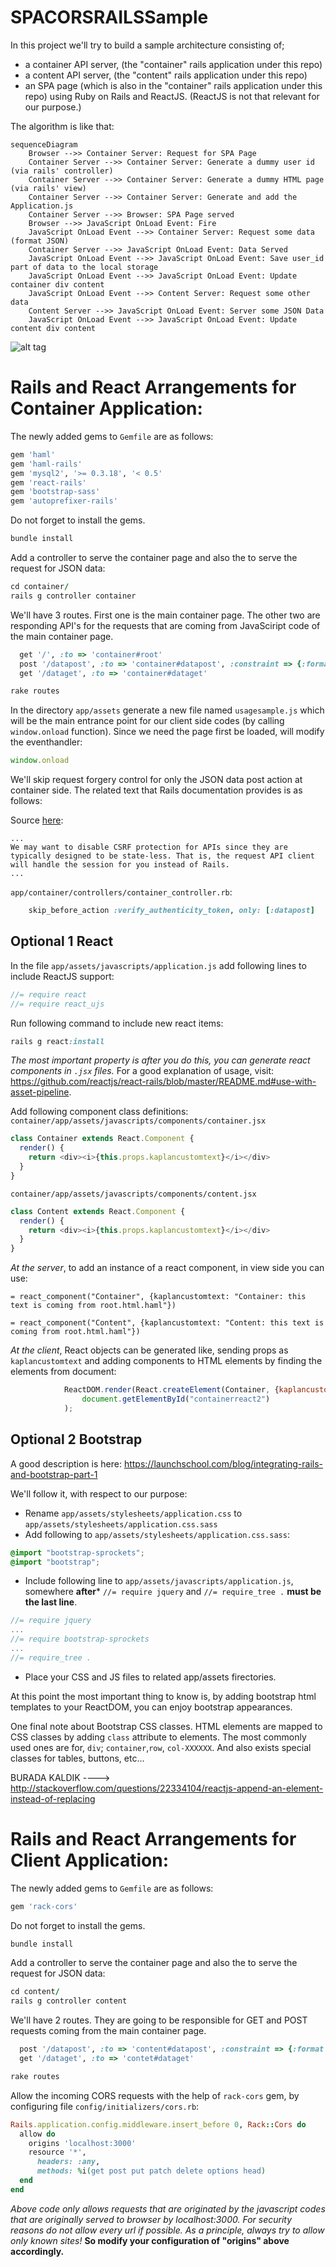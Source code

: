 # SPACORSRAILSSample

In this project we'll try to build a  sample architecture consisting of;
- a container API server, (the "container" rails application under this repo)
- a content API server, (the "content" rails application under this repo)
- an SPA page (which is also in the "container" rails application under this repo)
using Ruby on Rails and ReactJS. (ReactJS is not that relevant for our purpose.)

The algorithm is like that:

```mermaid
sequenceDiagram
	Browser -->> Container Server: Request for SPA Page
	Container Server -->> Container Server: Generate a dummy user id (via rails' controller)
	Container Server -->> Container Server: Generate a dummy HTML page (via rails' view)
	Container Server -->> Container Server: Generate and add the Application.js  
	Container Server -->> Browser: SPA Page served
	Browser -->> JavaScript OnLoad Event: Fire
	JavaScript OnLoad Event -->> Container Server: Request some data (format JSON)
	Container Server -->> JavaScript OnLoad Event: Data Served
	JavaScript OnLoad Event -->> JavaScript OnLoad Event: Save user_id part of data to the local storage
	JavaScript OnLoad Event -->> JavaScript OnLoad Event: Update container div content
	JavaScript OnLoad Event -->> Content Server: Request some other data
	Content Server -->> JavaScript OnLoad Event: Server some JSON Data
	JavaScript OnLoad Event -->> JavaScript OnLoad Event: Update content div content
```
![alt tag](readme_images/SequenceDiagram.jpg)



Rails and React Arrangements for Container Application:
=======================================================
The newly added gems to ```Gemfile``` are as follows:
```Ruby
gem 'haml'
gem 'haml-rails'
gem 'mysql2', '>= 0.3.18', '< 0.5'
gem 'react-rails'
gem 'bootstrap-sass'
gem 'autoprefixer-rails'
```
Do not forget to install the gems.
```Ruby
bundle install
```
Add a controller to serve the container page and also the to serve the request for JSON data:
```Ruby
cd container/
rails g controller container
```
We'll have 3 routes. First one is the main container page. The other two are responding API's for the requests that are coming from JavaSciript code of the main container page.

```Ruby
  get '/', :to => 'container#root'
  post '/datapost', :to => 'container#datapost', :constraint => {:format => :json}
  get '/dataget', :to => 'container#dataget'
```
```Ruby
rake routes
```


In the directory ```app/assets``` generate a new file named ```usagesample.js``` which will be the main entrance point for our client side codes (by calling ```window.onload``` function). Since we need the page first be loaded, will modify the eventhandler:
```JavaScript
window.onload
```

We'll skip request forgery control for only the JSON data post action at container side. The related text that Rails documentation provides is as follows:

Source [here](http://api.rubyonrails.org/classes/ActionController/RequestForgeryProtection.html):
```
...
We may want to disable CSRF protection for APIs since they are typically designed to be state-less. That is, the request API client will handle the session for you instead of Rails.
...
```


```app/container/controllers/container_controller.rb```:
```Ruby
	skip_before_action :verify_authenticity_token, only: [:datapost]
```

Optional 1 React
--------

In the file ```app/assets/javascripts/application.js``` add following lines to include ReactJS support:
```JavaScript
//= require react
//= require react_ujs
```

Run following command to include new react items:
```Ruby
rails g react:install
```
*The most important property is after you do this, you can generate react components in ```.jsx``` files.* For a good explanation of usage, visit: https://github.com/reactjs/react-rails/blob/master/README.md#use-with-asset-pipeline.



Add following component class definitions:
```container/app/assets/javascripts/components/container.jsx```
```JavaScript
class Container extends React.Component {
  render() {
    return <div><i>{this.props.kaplancustomtext}</i></div>    
  }
}
```
```container/app/assets/javascripts/components/content.jsx```
```JavaScript
class Content extends React.Component {
  render() {
    return <div><i>{this.props.kaplancustomtext}</i></div>    
  }
}
```
*At the server*, to add an instance of a react component, in view side you can use:
```haml
= react_component("Container", {kaplancustomtext: "Container: this text is coming from root.html.haml"})

= react_component("Content", {kaplancustomtext: "Content: this text is coming from root.html.haml"})
```

*At the client*, React objects can be generated like, sending props as ```kaplancustomtext``` and adding components to HTML elements by finding the elements from document:
```JavaScript
			ReactDOM.render(React.createElement(Container, {kaplancustomtext: "This text is coming from usagesample.js: " + l_text_to_add}), 
				document.getElementById("containerreact2")
			);
```

Optional 2 Bootstrap
--------
A good description is here: https://launchschool.com/blog/integrating-rails-and-bootstrap-part-1

We'll follow it, with respect to our purpose:

- Rename ```app/assets/stylesheets/application.css``` to ```app/assets/stylesheets/application.css.sass```
- Add following to ```app/assets/stylesheets/application.css.sass```:
```css
@import "bootstrap-sprockets";
@import "bootstrap";
```
- Include following line to ```app/assets/javascripts/application.js```, somewhere **after*** ```//= require jquery``` and ```//= require_tree .``` **must be the last line**.
```JavaScript
//= require jquery
...
//= require bootstrap-sprockets
...
//= require_tree .
```

- Place your CSS and JS files to related app/assets firectories.

At this point the most important thing to know is, by adding bootstrap html templates to your ReactDOM, you can enjoy bootstrap appearances.

One final note about Bootstrap CSS classes. HTML elements are mapped to CSS classes by adding ```class``` attribute to elements. The most commonly used ones are for, ```div```; ```container```,```row```, ```col-XXXXXX```. And also exists special classes for tables, buttons, etc...

BURADA KALDIK ----> http://stackoverflow.com/questions/22334104/reactjs-append-an-element-instead-of-replacing


Rails and React Arrangements for Client Application:
====================================================

The newly added gems to ```Gemfile``` are as follows:
```Ruby
gem 'rack-cors'
```
Do not forget to install the gems.
```Ruby
bundle install
```
Add a controller to serve the container page and also the to serve the request for JSON data:
```Ruby
cd content/
rails g controller content
```

We'll have 2 routes. They are going to be responsible for GET and POST requests coming from the main container page. 

```Ruby
  post '/datapost', :to => 'content#datapost', :constraint => {:format => :json}
  get '/dataget', :to => 'contet#dataget'
```

```Ruby
rake routes
```
Allow the incoming CORS requests with the help of ```rack-cors``` gem, by configuring file ```config/initializers/cors.rb```:

```Ruby
Rails.application.config.middleware.insert_before 0, Rack::Cors do
  allow do
    origins 'localhost:3000'
    resource '*',
      headers: :any,
      methods: %i(get post put patch delete options head)
  end
end
```
*Above code only allows requests that are originated by the javascript codes that are originally served to browser by localhost:3000. For security reasons do not allow every url if possible. As a principle, always try to allow only known sites!*
**So modify your configuration of "origins" above accordingly.**

